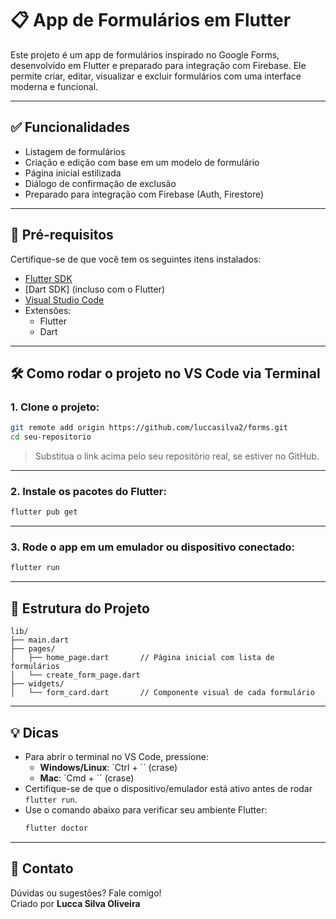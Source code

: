 # 📋 App de Formulários em Flutter

Este projeto é um app de formulários inspirado no Google Forms, desenvolvido em Flutter e preparado para integração com Firebase. Ele permite criar, editar, visualizar e excluir formulários com uma interface moderna e funcional.

---

## ✅ Funcionalidades

- Listagem de formulários
- Criação e edição com base em um modelo de formulário
- Página inicial estilizada
- Diálogo de confirmação de exclusão
- Preparado para integração com Firebase (Auth, Firestore)

---

## 🚀 Pré-requisitos

Certifique-se de que você tem os seguintes itens instalados:

- [Flutter SDK](https://docs.flutter.dev/get-started/install)
- [Dart SDK] (incluso com o Flutter)
- [Visual Studio Code](https://code.visualstudio.com/)
- Extensões:
  - Flutter
  - Dart

---

## 🛠️ Como rodar o projeto no VS Code via Terminal

### 1. Clone o projeto:

```bash
git remote add origin https://github.com/luccasilva2/forms.git
cd seu-repositorio
```

> Substitua o link acima pelo seu repositório real, se estiver no GitHub.

---

### 2. Instale os pacotes do Flutter:

```bash
flutter pub get
```

---

### 3. Rode o app em um emulador ou dispositivo conectado:

```bash
flutter run
```

---

## 📂 Estrutura do Projeto

```
lib/
├── main.dart
├── pages/
│   ├── home_page.dart       // Página inicial com lista de formulários
│   └── create_form_page.dart
├── widgets/
│   └── form_card.dart       // Componente visual de cada formulário
```

---

## 💡 Dicas

- Para abrir o terminal no VS Code, pressione:
  - **Windows/Linux**: `Ctrl + \`` (crase)
  - **Mac**: `Cmd + \`` (crase)
- Certifique-se de que o dispositivo/emulador está ativo antes de rodar `flutter run`.
- Use o comando abaixo para verificar seu ambiente Flutter:
  ```bash
  flutter doctor
  ```

---

## 📧 Contato

Dúvidas ou sugestões? Fale comigo!  
Criado por **Lucca Silva Oliveira**

